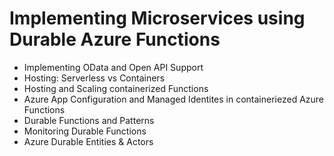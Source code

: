 # Implementing Microservices using Durable Azure Functions

- Implementing OData and Open API Support
- Hosting: Serverless vs Containers
- Hosting and Scaling containerized Functions
- Azure App Configuration and Managed Identites in containeriezed Azure Functions
- Durable Functions and Patterns
- Monitoring Durable Functions
- Azure Durable Entities & Actors
